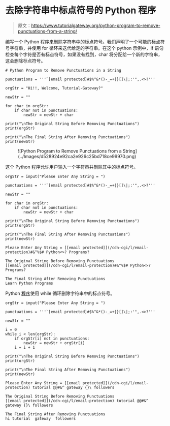 # 去除字符串中标点符号的 Python 程序

> 原文：<https://www.tutorialgateway.org/python-program-to-remove-punctuations-from-a-string/>

编写一个 Python 程序来删除字符串中的标点符号。我们声明了一个可能的标点符号字符串，并使用 for 循环来迭代给定的字符串。在这个 python 示例中，if 语句检查每个字符是否有标点符号，如果没有找到，char 将分配给一个新的字符串，这会删除标点符号。

```
# Python Program to Remove Punctuations in a String

punctuations = '''`[email protected]#$%^&*()-_=+{}[]\|;:'",.<>?'''

orgStr = "Hi!!, Welcome, Tutorial-Gateway?"

newStr = ""

for char in orgStr:
    if char not in punctuations:
        newStr = newStr + char

print("\nThe Original String Before Removing Punctuations")
print(orgStr)

print("\nThe Final String After Removing Punctuations")
print(newStr)
```

<figure class="wp-block-image size-large">![Python Program to Remove Punctuations from a String](../Images/d528924e92ca2e926c25bd718ce99970.png)</figure>

这个 Python 程序允许用户输入一个字符串并删除其中的标点符号。

```
orgStr = input("Please Enter Any String = ")

punctuations = '''`[email protected]#$%^&*()-_=+{}[]\|;:'",.<>?'''

newStr = ""

for char in orgStr:
    if char not in punctuations:
        newStr = newStr + char

print("\nThe Original String Before Removing Punctuations")
print(orgStr)

print("\nThe Final String After Removing Punctuations")
print(newStr)
```

```
Please Enter Any String = [[email protected]](/cdn-cgi/l/email-protection)#&^%$# Python<>? Programs?

The Original String Before Removing Punctuations
[[email protected]](/cdn-cgi/l/email-protection)#&^%$# Python<>? Programs?

The Final String After Removing Punctuations
Learn Python Programs
```

Python [程序](https://www.tutorialgateway.org/python-programming-examples/)使用 while 循环删除字符串中的标点符号。

```
orgStr = input("Please Enter Any String = ")

punctuations = '''`[email protected]#$%^&*()-_=+{}[]\|;:'",.<>?'''

newStr = ""

i = 0
while i < len(orgStr):
    if orgStr[i] not in punctuations:
        newStr = newStr + orgStr[i]
    i = i + 1

print("\nThe Original String Before Removing Punctuations")
print(orgStr)

print("\nThe Final String After Removing Punctuations")
print(newStr)
```

```
Please Enter Any String = [[email protected]](/cdn-cgi/l/email-protection) tutorial @@#&^ gateway {}\ followers

The Original String Before Removing Punctuations
[[email protected]](/cdn-cgi/l/email-protection) tutorial @@#&^ gateway {}\ followers

The Final String After Removing Punctuations
hi tutorial  gateway  followers
```
